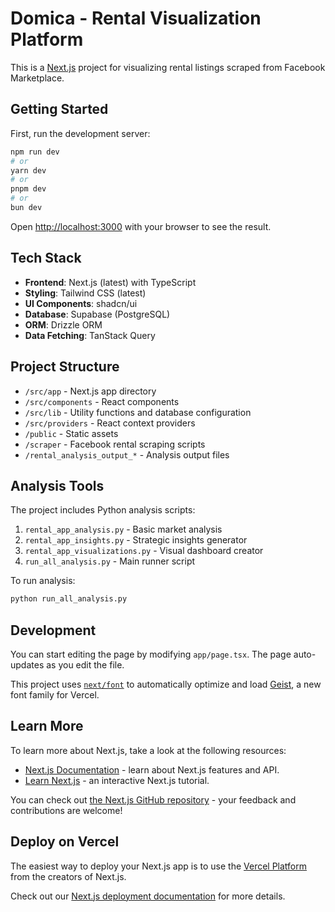 # Domica - Rental Visualization Platform

This is a [Next.js](https://nextjs.org) project for visualizing rental listings scraped from Facebook Marketplace.

## Getting Started

First, run the development server:

```bash
npm run dev
# or
yarn dev
# or
pnpm dev
# or
bun dev
```

Open [http://localhost:3000](http://localhost:3000) with your browser to see the result.

## Tech Stack

- **Frontend**: Next.js (latest) with TypeScript
- **Styling**: Tailwind CSS (latest)
- **UI Components**: shadcn/ui
- **Database**: Supabase (PostgreSQL)
- **ORM**: Drizzle ORM
- **Data Fetching**: TanStack Query

## Project Structure

- `/src/app` - Next.js app directory
- `/src/components` - React components
- `/src/lib` - Utility functions and database configuration
- `/src/providers` - React context providers
- `/public` - Static assets
- `/scraper` - Facebook rental scraping scripts
- `/rental_analysis_output_*` - Analysis output files

## Analysis Tools

The project includes Python analysis scripts:

1. `rental_app_analysis.py` - Basic market analysis
2. `rental_app_insights.py` - Strategic insights generator
3. `rental_app_visualizations.py` - Visual dashboard creator
4. `run_all_analysis.py` - Main runner script

To run analysis:

```bash
python run_all_analysis.py
```

## Development

You can start editing the page by modifying `app/page.tsx`. The page auto-updates as you edit the file.

This project uses [`next/font`](https://nextjs.org/docs/app/building-your-application/optimizing/fonts) to automatically optimize and load [Geist](https://vercel.com/font), a new font family for Vercel.

## Learn More

To learn more about Next.js, take a look at the following resources:

- [Next.js Documentation](https://nextjs.org/docs) - learn about Next.js features and API.
- [Learn Next.js](https://nextjs.org/learn) - an interactive Next.js tutorial.

You can check out [the Next.js GitHub repository](https://github.com/vercel/next.js) - your feedback and contributions are welcome!

## Deploy on Vercel

The easiest way to deploy your Next.js app is to use the [Vercel Platform](https://vercel.com/new?utm_medium=default-template&filter=next.js&utm_source=create-next-app&utm_campaign=create-next-app-readme) from the creators of Next.js.

Check out our [Next.js deployment documentation](https://nextjs.org/docs/app/building-your-application/deploying) for more details.
